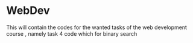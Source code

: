 # WebDev
This will contain the codes for the wanted tasks of the web development course , namely task 4 code which for binary search 
